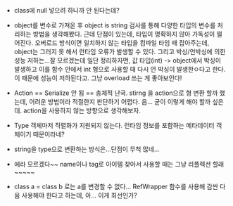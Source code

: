 - class에 null 넣으려 하니까 안 된다는데?

- object를 변수로 가져온 후 object is string 검사를 통해 다양한 타입의 변수를 처리하는 방법을 생각해봤다. 근데 단점이 있는데, 타입이 명확하지 않아 가독성이 떨어진다. 오버로드 방식이면 일치하지 않는 타입을 컴파일 타임 때 잡아주는데, object는 그러지 못 해서 런타임 오류가 발생할 수 있다. 그리고 박싱/언박싱에 의한 성능 저하는...잘 모르겠는데 일단 정리하자면,  값 타입(int) -> object에서 박싱이 발생하고 이를 함수 안에서 int 형으로 사용할 때 다시 언 박싱이 발생한ㅇ다고 한다. 이 때문에 성능이 저하된다고. 그냥 overload 쓰는 게 좋아보인다!

- Action == Serialize 안 됨 == 총체적 난국.  stirng 을 action으로 형 변환 할까 했는데, 어려운 방법이라 적절한지 판단하기 어렵다. 음... 굳이 이렇게 해야 할까 싶은데. action을 사용하지 않는 방향으로 생각해보자.

- Type 객체마저 직렬화가 지원되지 않는다. 런타임 정보를 포함하는 메타데이터 객체이기 때문이라네?

- string을 type으로 변환하는 방식은...단점이 무척 많네...

- 에라 모르겠다~~ name이나 tag로 아이템 찾아서 사용할 때는 그냥 리플렉션 할래~~~~~

- class a = class b 로는 a를 변경할 수 없다... RefWrapper 함수를 사용해 감싼 다음 사용해야 한다고 하는데, 아... 이게 최선인가?